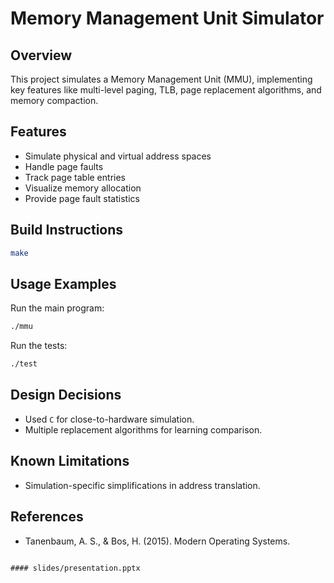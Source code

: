 # Memory Management Unit Simulator

## Overview
This project simulates a Memory Management Unit (MMU), implementing key features like multi-level paging, TLB, page replacement algorithms, and memory compaction.

## Features
- Simulate physical and virtual address spaces
- Handle page faults
- Track page table entries
- Visualize memory allocation
- Provide page fault statistics

## Build Instructions
```bash
make
```

## Usage Examples
Run the main program:
```bash
./mmu
```
Run the tests:
```bash
./test
```

## Design Decisions
- Used `C` for close-to-hardware simulation.
- Multiple replacement algorithms for learning comparison.

## Known Limitations
- Simulation-specific simplifications in address translation.

## References
- Tanenbaum, A. S., & Bos, H. (2015). Modern Operating Systems.
```

#### slides/presentation.pptx